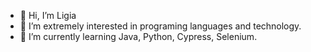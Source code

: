 - 👋 Hi, I’m Ligia
- 👀 I’m extremely interested in programing languages and technology.
- 🌱 I’m currently learning Java, Python, Cypress, Selenium.

<!---
ligia-automacoes/ligia-automacoes is a ✨ special ✨ repository because its `README.md` (this file) appears on your GitHub profile.
You can click the Preview link to take a look at your changes.
--->
